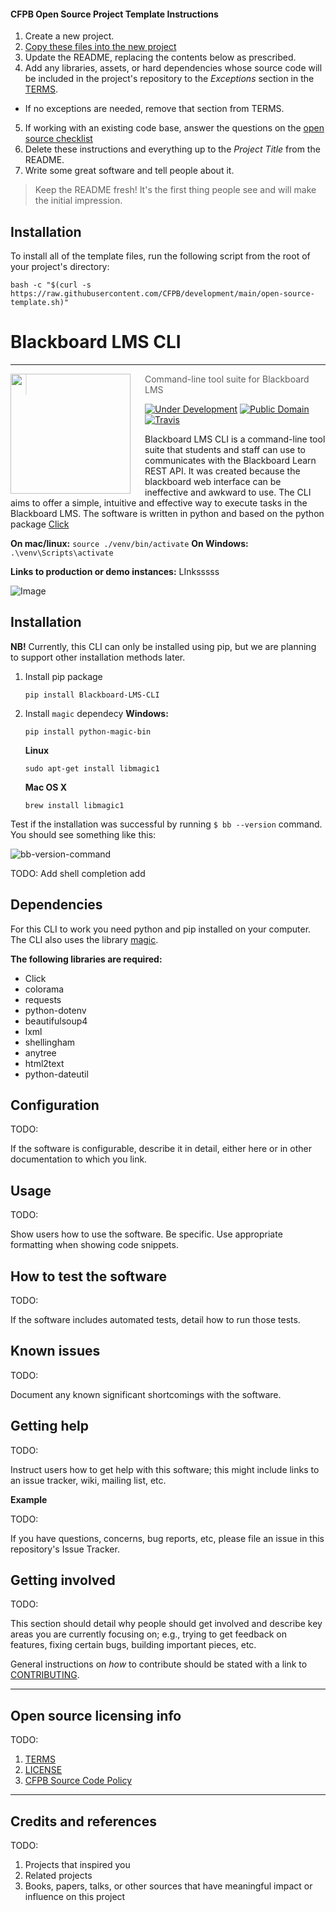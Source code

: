 #### CFPB Open Source Project Template Instructions

1. Create a new project.
2. [Copy these files into the new project](#installation)
3. Update the README, replacing the contents below as prescribed.
4. Add any libraries, assets, or hard dependencies whose source code will be included
   in the project's repository to the _Exceptions_ section in the [TERMS](TERMS.md).
  - If no exceptions are needed, remove that section from TERMS.
5. If working with an existing code base, answer the questions on the [open source checklist](opensource-checklist.md)
6. Delete these instructions and everything up to the _Project Title_ from the README.
7. Write some great software and tell people about it.

> Keep the README fresh! It's the first thing people see and will make the initial impression.

## Installation

To install all of the template files, run the following script from the root of your project's directory:

```
bash -c "$(curl -s https://raw.githubusercontent.com/CFPB/development/main/open-source-template.sh)"
```

# Blackboard LMS CLI

----
<img src="project-logo.png" align="left" width="192px" height="192px"/>
<img align="left" width="0" height="192px" hspace="10"/>

> Command-line tool suite for Blackboard LMS

[![Under Development](https://img.shields.io/badge/under-development-orange.svg)](https://github.com/cezaraugusto/github-template-guidelines) [![Public Domain](https://img.shields.io/badge/public-domain-lightgrey.svg)](https://creativecommons.org/publicdomain/zero/1.0/) [![Travis](https://img.shields.io/travis/cezaraugusto/github-template-guidelines.svg)](http://github.com/cezaraugusto/github-template-guidelines)

Blackboard LMS CLI is a command-line tool suite that students and staff can use to communicates with the Blackboard Learn REST API. It was created because the blackboard web interface can be ineffective and awkward to use. The CLI aims to offer a simple, intuitive and effective way to execute tasks in the Blackboard LMS. The software is written in python and based on the python package [Click](https://click.palletsprojects.com/en/8.1.x/)


<!-- <br>
<p align="center">
<strong>Templates included:</strong>
<a href="/.github/README.md">README</a> • <a href="/.github/CONTRIBUTING.md">CONTRIBUTING </a> • <a href="/.github/PULL_REQUEST_TEMPLATE.md">PULL REQUEST</a> • <a href="/.github/ISSUE_TEMPLATE.md">ISSUE TEMPLATE</a> • <a href="/.github/CONTRIBUTORS.md">CONTRIBUTORS</a>
</p>
<br> -->

**On mac/linux:** `source ./venv/bin/activate`
**On Windows:** `.\venv\Scripts\activate`


**Links to production or demo instances:** LInksssss


![Image](/uploads/8780c8ce8ccb66bfe0bad77eb9410769/image.png)

## Installation

**NB!** Currently, this CLI can only be installed using pip, but we are planning to support other installation methods later.

1. Install pip package

    ```Shell
    pip install Blackboard-LMS-CLI
    ```
2. Install ```magic``` dependecy
   **Windows:**
    ```Shell
    pip install python-magic-bin
    ```
   **Linux**
    ```Shell
    sudo apt-get install libmagic1
    ```
    **Mac OS X**
    ```Shell
    brew install libmagic1
    ```

Test if the installation was successful by running ```$ bb --version``` command. You should see something like this:

![bb-version-command](/uploads/7ac03cafbe917fd399267a2bde3b90f4/image.png)

TODO: Add shell completion add

## Dependencies

For this CLI to work you need python and pip installed on your computer. The CLI also uses the library [magic](https://pypi.org/project/python-magic/).

**The following libraries are required:**

- Click
- colorama
- requests
- python-dotenv
- beautifulsoup4
- lxml
- shellingham
- anytree
- html2text
- python-dateutil


## Configuration

TODO:

If the software is configurable, describe it in detail, either here or in other documentation to which you link.

## Usage

TODO:

Show users how to use the software.
Be specific.
Use appropriate formatting when showing code snippets.



## How to test the software

TODO:

If the software includes automated tests, detail how to run those tests.

## Known issues

TODO:

Document any known significant shortcomings with the software.

## Getting help

TODO:

Instruct users how to get help with this software; this might include links to an issue tracker, wiki, mailing list, etc.

**Example**

TODO:

If you have questions, concerns, bug reports, etc, please file an issue in this repository's Issue Tracker.

## Getting involved

TODO:

This section should detail why people should get involved and describe key areas you are
currently focusing on; e.g., trying to get feedback on features, fixing certain bugs, building
important pieces, etc.

General instructions on _how_ to contribute should be stated with a link to [CONTRIBUTING](CONTRIBUTING.md).


----

## Open source licensing info

TODO:

1. [TERMS](TERMS.md)
2. [LICENSE](LICENSE)
3. [CFPB Source Code Policy](https://github.com/cfpb/source-code-policy/)


----

## Credits and references

TODO:

1. Projects that inspired you
2. Related projects
3. Books, papers, talks, or other sources that have meaningful impact or influence on this project
